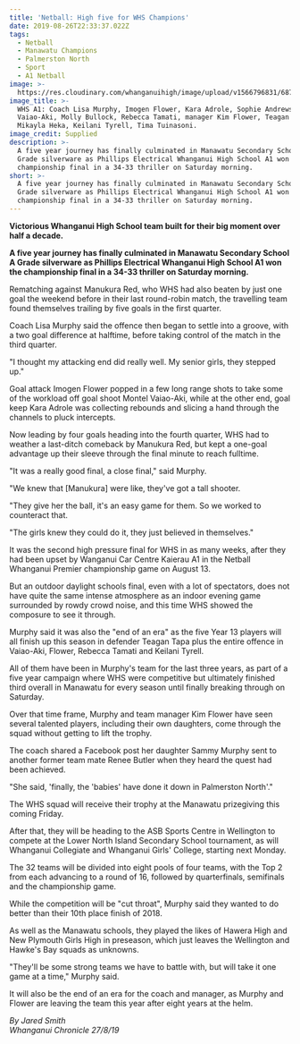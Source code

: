 ```yaml
---
title: 'Netball: High five for WHS Champions'
date: 2019-08-26T22:33:37.022Z
tags:
  - Netball
  - Manawatu Champions
  - Palmerston North
  - Sport
  - A1 Netball
image: >-
  https://res.cloudinary.com/whanganuihigh/image/upload/v1566796831/68723125_1328244307324672_4357824769442185216_n.jpg
image_title: >-
  WHS A1: Coach Lisa Murphy, Imogen Flower, Kara Adrole, Sophie Andrews, Montel
  Vaiao-Aki, Molly Bullock, Rebecca Tamati, manager Kim Flower, Teagan Tapa,
  Mikayla Heka, Keilani Tyrell, Tima Tuinasoni.
image_credit: Supplied
description: >-
  A five year journey has finally culminated in Manawatu Secondary School A
  Grade silverware as Phillips Electrical Whanganui High School A1 won the
  championship final in a 34-33 thriller on Saturday morning.
short: >-
  A five year journey has finally culminated in Manawatu Secondary School A
  Grade silverware as Phillips Electrical Whanganui High School A1 won the
  championship final in a 34-33 thriller on Saturday morning.
---
```

**Victorious Whanganui High School team built for their big moment over half a decade.**

**A five year journey has finally culminated in Manawatu Secondary School A Grade silverware as Phillips Electrical Whanganui High School A1 won the championship final in a 34-33 thriller on Saturday morning.**

Rematching against Manukura Red, who WHS had also beaten by just one goal the weekend before in their last round-robin match, the travelling team found themselves trailing by five goals in the first quarter.

Coach Lisa Murphy said the offence then began to settle into a groove, with a two goal difference at halftime, before taking control of the match in the third quarter.

"I thought my attacking end did really well. My senior girls, they stepped up."

Goal attack Imogen Flower popped in a few long range shots to take some of the workload off goal shoot Montel Vaiao-Aki, while at the other end, goal keep Kara Adrole was collecting rebounds and slicing a hand through the channels to pluck intercepts.

Now leading by four goals heading into the fourth quarter, WHS had to weather a last-ditch comeback by Manukura Red, but kept a one-goal advantage up their sleeve through the final minute to reach fulltime.

"It was a really good final, a close final," said Murphy.

"We knew that \[Manukura] were like, they've got a tall shooter.

"They give her the ball, it's an easy game for them. So we worked to counteract that.

"The girls knew they could do it, they just believed in themselves."

It was the second high pressure final for WHS in as many weeks, after they had been upset by Wanganui Car Centre Kaierau A1 in the Netball Whanganui Premier championship game on August 13.

But an outdoor daylight schools final, even with a lot of spectators, does not have quite the same intense atmosphere as an indoor evening game surrounded by rowdy crowd noise, and this time WHS showed the composure to see it through.

Murphy said it was also the "end of an era" as the five Year 13 players will all finish up this season in defender Teagan Tapa plus the entire offence in Vaiao-Aki, Flower, Rebecca Tamati and Keilani Tyrell.

All of them have been in Murphy's team for the last three years, as part of a five year campaign where WHS were competitive but ultimately finished third overall in Manawatu for every season until finally breaking through on Saturday.

Over that time frame, Murphy and team manager Kim Flower have seen several talented players, including their own daughters, come through the squad without getting to lift the trophy.

The coach shared a Facebook post her daughter Sammy Murphy sent to another former team mate Renee Butler when they heard the quest had been achieved.

"She said, 'finally, the 'babies' have done it down in Palmerston North'."

The WHS squad will receive their trophy at the Manawatu prizegiving this coming Friday.

After that, they will be heading to the ASB Sports Centre in Wellington to compete at the Lower North Island Secondary School tournament, as will Whanganui Collegiate and Whanganui Girls' College, starting next Monday.

The 32 teams will be divided into eight pools of four teams, with the Top 2 from each advancing to a round of 16, followed by quarterfinals, semifinals and the championship game.

While the competition will be "cut throat", Murphy said they wanted to do better than their 10th place finish of 2018.

As well as the Manawatu schools, they played the likes of Hawera High and New Plymouth Girls High in preseason, which just leaves the Wellington and Hawke's Bay squads as unknowns.

"They'll be some strong teams we have to battle with, but will take it one game at a time," Murphy said.

It will also be the end of an era for the coach and manager, as Murphy and Flower are leaving the team this year after eight years at the helm.

_By Jared Smith_  
_Whanganui Chronicle 27/8/19_
